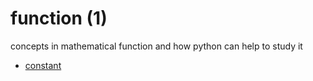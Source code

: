# function (1)
concepts in mathematical function and how python can help to study it

+ [constant](constant.md)

